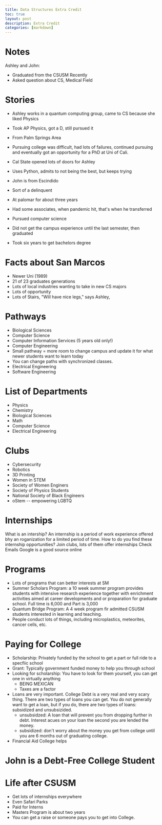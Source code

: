 ```yaml
---
title: Data Structures Extra Credit 
toc: true
layout: post
description: Extra Credit
categories: [markdown]
---
```


# Notes

Ashley and John:
- Graduated from the CSUSM Recently
- Asked question about CS, Medical Field

# Stories

- Ashley works in a quantum computing group, came to CS because she liked Physics
- Took AP Physics, got a D, still pursued it
- From Palm Springs Area
- Pursuing college was difficult, had lots of failures, continued pursuing and eventually got an opportunity for a PhD at Uni of Cali.
- Cal State opened lots of doors for Ashley
- Uses Python, admits to not being the best, but keeps trying


- John is from Escindido
- Sort of a delinquent
-  At palomar for about three years
- Had some associates, when pandemic hit, that's when he transferred
- Pursued computer science
- Did not get the campus experience until the last semester, then graduated
- Took six years to get bachelors degree


# Facts about San Marcos 
- Newer Uni (1989)
- 21 of 23 graduates generations
- Lots of local industries wanting to take in new CS majors
- Lots of opportunity
- Lots of Stairs, "Will have nice legs," says Ashley,

# Pathways
- Biological Sciences
- Computer Science
- Computer Information Services (5 years old only!)
- Computer Engineering
- Small pathway = more room to change campus and update it for what newer students want to learn today
- You can change paths with synchronized classes.
- Electrical Engineering
- Software Engineering

# List of Departments
- Physics
- Chemistry
- Biological Sciences
- Math
- Computer Science
- Electrical Engineering

# Clubs
- Cybersecurity
- Robotics
- 3D Printing
- Women in STEM
- Society of Women Enginers
- Society of Physics Students
- National Society of Black Engineers
- oStem -- empowering LGBTQ

# Internships
What is an intership? An internship is a period of work experience offered bhy an roganization for a limited period of  time.
How to do you find these internship opportunities? Join clubs, lots of them offer internships
Check Emails
Google is a good source online

# Programs
- Lots of programs that can better interests at SM
- Summer Scholars Program: a 10 week summer program provides students with intensive research experience together with enrichment activities aimed at career developments and or proparation for graduate school. Full time is 6,000 and Part is 3,000
- Quantum Bridge Program: A 4 week program fir admitted CSUSM students interested in learning and teaching.
- People conduct lots of things, including microplastics, meteorites, cancer cells, etc.

# Paying for College
- Scholarship: Privately funded by the school to get a part or full ride to a specfiic school
- Grant: Typically government funded money to help you through school
- Looking for scholarship: You have to look for them yourself, you can get one in virtually anything
    - BEING MEXICAN
    - Taxes are a factor
- Loans are very important. College Debt is a very real and very scary thing. There are two types of loans you can get. You do not generally want to get a loan, but if you do, there are two types of loans: subsidized and unsubsizided.
    - unsubsidzed: A loan that will prevent you from dropping further in debt. Interest acues on your loan the second you are lended the money.
    - subsidized: don't worry about the money you get from college until you are 6 months out of graduating college.
- Financial Aid College helps


# John is a Debt-Free College Student

# Life after CSUSM
- Get lots of internships everywhere
- Even Safari Parks
- Paid for Interns
- Masters Program is about two years
- You can get a raise or someone pays you to get into College.